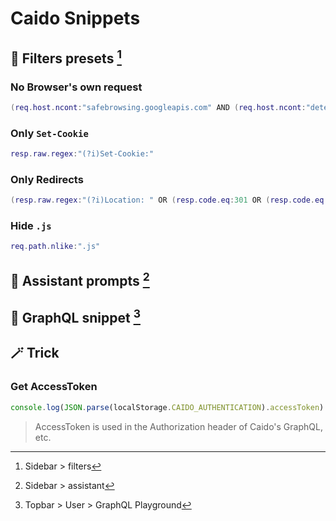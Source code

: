# Caido Snippets
## 🔎 Filters presets [^1]
### No Browser's own request
```lua
(req.host.ncont:"safebrowsing.googleapis.com" AND (req.host.ncont:"detectportal.firefox.com" AND (req.host.nregex:".*.mozilla.(com|org|net)" AND (req.host.ncont:"spocs.getpocket.com" AND (req.host.ncont:"update.googleapis.com" AND (req.host.ncont:"optimizationguide-pa.googleapis.com" AND (req.host.ncont:"content-autofill.googleapis.com" AND (req.host.ncont:"clients4.google.com" AND (req.host.ncont:"clients2.google.com" AND (req.host.ncont:"msftncsi.com" AND (req.host.ncont:"msftconnecttest.com" AND (req.host.ncont:"edge.microsoft.com" AND (req.host.ncont:"apple.com" AND req.host.ncont:"icloud.com")))))))))))))
```

[^1]: Sidebar > filters

### Only `Set-Cookie`
```lua
resp.raw.regex:"(?i)Set-Cookie:"
```

### Only Redirects
```lua
(resp.raw.regex:"(?i)Location: " OR (resp.code.eq:301 OR (resp.code.eq:302 OR (resp.code.eq:307 OR resp.code.eq:308))))
```

### Hide `.js`
```lua
req.path.nlike:".js"
```

## 🤖 Assistant prompts [^2]
[^2]: Sidebar > assistant

## 🔩 GraphQL snippet [^3]
[^3]: Topbar > User > GraphQL Playground

## 🪄 Trick
### Get AccessToken

```javascript
console.log(JSON.parse(localStorage.CAIDO_AUTHENTICATION).accessToken)
```

> AccessToken is used in the Authorization header of Caido's GraphQL, etc.
